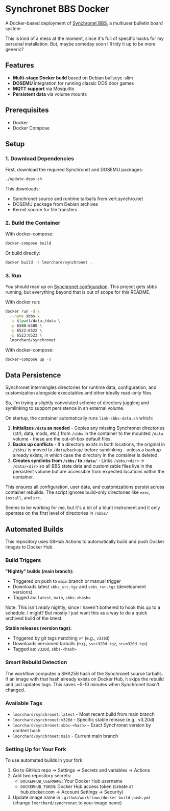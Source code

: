 # Synchronet BBS Docker

A Docker-based deployment of [Synchronet BBS](http://www.synchro.net/), a multiuser bulletin board system

This is kind of a mess at the moment, since it's full of specific hacks for my personal installation.
But, maybe someday soon I'll tidy it up to be more generic?

## Features

- **Multi-stage Docker build** based on Debian bullseye-slim
- **DOSEMU** integration for running classic DOS door games
- **MQTT support** via Mosquitto
- **Persistent data** via volume mounts

## Prerequisites

- Docker
- Docker Compose

## Setup

### 1. Download Dependencies

First, download the required Synchronet and DOSEMU packages:

```bash
./update-deps.sh
```

This downloads:
- Synchronet source and runtime tarballs from vert.synchro.net
- DOSEMU package from Debian archives
- Kermit source for file transfers

### 2. Build the Container

With docker-compose:
```bash
docker-compose build
```

Or build directly:
```bash
docker build -t lmorchard/synchronet .
```

### 3. Run

You should read up on [Synchronet configuration](https://wiki.synchro.net/config:index).
This project gets sbbs running, but everything beyond that is out of scope for this README.

With docker run:
```bash
docker run -d \
  --name sbbs \
  -v $(pwd)/data:/data \
  -p 6580:6580 \
  -p 6522:6522 \
  -p 6523:6523 \
  lmorchard/synchronet
```

With docker-compose:
```bash
docker-compose up -d
```

## Data Persistence

Synchronet intermingles directories for runtime data, configuration, and customization alongside executables and other ideally read-only files.

So, I'm trying a slightly convoluted scheme of directory juggling and symlinking to support persistence in an external volume.

On startup, the container automatically runs `link-sbbs-data.sh` which:

1. **Initializes `/data` as needed** - Copies any missing Synchronet directories (ctrl, data, mods, etc.) from `/sbbs` in the container to the mounted `/data` volume - these are the out-of-box default files.
2. **Backs up conflicts** - If a directory exists in both locations, the original in `/sbbs/` is moved to `/data/backup/` before symlinking - unless a backup already exists, in which case the directory in the container is deleted.
3. **Creates symlinks from `/sbbs/` to `/data/`** - Links `/sbbs/<dir>` → `/data/<dir>` so all BBS state data and customizable files live in the persistent volume but are accessible from expected locations within the container.

This ensures all configuration, user data, and customizations persist across container rebuilds. The script ignores build-only directories like `exec`, `install`, and `src`.

Seems to be working for me, but it's a bit of a blunt instrument and it only operates on the first level of directories in `/sbbs/`

## Automated Builds

This repository uses GitHub Actions to automatically build and push Docker images to Docker Hub.

### Build Triggers

**"Nightly" builds (main branch):**
- Triggered on push to `main` branch or manual trigger
- Downloads latest `sbbs_src.tgz` and `sbbs_run.tgz` (development versions)
- Tagged as: `latest`, `main`, `sbbs-<hash>`

Note: This isn't *really* nightly, since I haven't bothered to hook this up to a schedule.
I might? But mostly I just want this as a way to do a quick archived build of the latest.

**Stable releases (version tags):**
- Triggered by git tags matching `v*` (e.g., `v320d`)
- Downloads versioned tarballs (e.g., `ssrc320d.tgz`, `srun320d.tgz`)
- Tagged as: `v320d`, `sbbs-<hash>`

### Smart Rebuild Detection

The workflow computes a SHA256 hash of the Synchronet source tarballs. If an image with that hash already exists on Docker Hub, it skips the rebuild and just updates tags. This saves ~5-10 minutes when Synchronet hasn't changed.

### Available Tags

- `lmorchard/synchronet:latest` - Most recent build from main branch
- `lmorchard/synchronet:v320d` - Specific stable release (e.g., v3.20d)
- `lmorchard/synchronet:sbbs-<hash>` - Exact Synchronet version by content hash
- `lmorchard/synchronet:main` - Current main branch

### Setting Up for Your Fork

To use automated builds in your fork:

1. Go to GitHub repo → Settings → Secrets and variables → Actions
2. Add two repository secrets:
   - `DOCKERHUB_USERNAME`: Your Docker Hub username
   - `DOCKERHUB_TOKEN`: Docker Hub access token (create at hub.docker.com → Account Settings → Security)
3. Update image name in `.github/workflows/docker-build-push.yml` (change `lmorchard/synchronet` to your image name)
